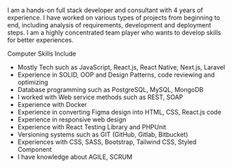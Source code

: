 I am a hands-on full stack developer and consultant with 4 years of experience. I have worked on various types of projects from beginning to end, including analysis of requirements, development and deployment steps. I am a highly concentrated team player who wants to develop skills for better experiences.

Computer Skills Include
<ul>
<li>Mostly Tech such as JavaScript, React.js, React Native, Next.js, Laravel</li>
<li>Experience in SOLID, OOP and Design Patterns, code reviewing and optimizing</li>
<li>Database programming such as PostgreSQL, MySQL, MongoDB </li>
<li>I worked with Web service methods such as REST, SOAP</li>
<li>Experience with Docker </li>
<li>Experience in converting Figma design into HTML, CSS, React.js code</li>
<li>Experience in responsive web design</li>
<li>Experience with React Testing Library and PHPUnit</li>
<li>Versioning systems such as GIT (GitHub, Gitlab, Bitbucket)</li>
<li>Experiences with CSS, SASS, Bootstrap, Tailwind CSS, Styled Component</li>
<li>I have knowledge about AGILE, SCRUM</li>  
</ul>
